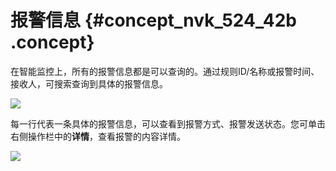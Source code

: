 # 报警信息 {#concept_nvk_524_42b .concept}

在智能监控上，所有的报警信息都是可以查询的。通过规则ID/名称或报警时间、接收人，可搜索查询到具体的报警信息。

![](http://static-aliyun-doc.oss-cn-hangzhou.aliyuncs.com/assets/img/16373/15367359277456_zh-CN.png)

每一行代表一条具体的报警信息，可以查看到报警方式、报警发送状态。您可单击右侧操作栏中的**详情**，查看报警的内容详情。

![](http://static-aliyun-doc.oss-cn-hangzhou.aliyuncs.com/assets/img/16373/15367359277458_zh-CN.png)


